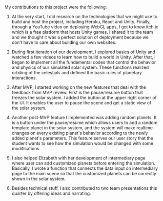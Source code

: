 My contributions to this project were the following: 

1. At the very start, I did research on the technologies that we might use to build and host the project, including Heroku, React and Unity. Finally, through a YouTube video on deploying WebGL apps, I got to know itch.io which is a free platform that hosts Unity games. I shared it to the team and we thought it was a perfect solution of deployment because we don't have to care about building our own websites.

2. During first iteration of our development, I explored basics of Unity and watched a few videos to learn how to build a world in Unity. After that, I began to implement all the fundamental codes that control the behavior and physics of our simulated solar system. These functions realized orbiting of the celestials and defined the basic rules of planetary interactions.

3. After MVP, I started working on the new features that deal with the feedback from MVP review. First is the pause/resume button that freezes the solar system. I added the button at the upper right corner of the UI. It enables the user to pause the scene and get a static view of the solar system.

4. Another post-MVP feature I implemented was adding random planets. It is a button under the pause/resume which allows users to add a random template planet in the solar system, and the system will make realtime changes on every existing planet's behavior according to the newly added planet's parameters. This feature serves our user story that the student wants to see how the simulation would be changed with some modifications.

5. I also helped Elizabeth with her development of intermediary page where user can add customized planets before entering the simulation. Basically, I wrote a function that connects the data input on intermediary page to the main scene so that the customized planets can be correctly shown in the solar system.

6. Besides technical stuff, I also contributed to two team presentations this quarter by offering ideas and narrating.
